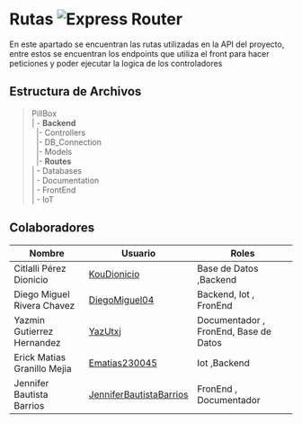 # Rutas  ![Express Router](https://img.shields.io/badge/Express%20Router-%23404D59?style=for-the-badge&logo=express&logoColor=white)

En este apartado se encuentran las rutas utilizadas en la API del proyecto, entre estos se encuentran los endpoints que utiliza el front para hacer peticiones y poder ejecutar la logica de los controladores

## Estructura de Archivos

>PillBox<br>
>| - **Backend** <br>
>&nbsp;&nbsp;|- Controllers<br>
>&nbsp;&nbsp;|- DB_Connection<br>
>&nbsp;&nbsp;|- Models<br>
>&nbsp;&nbsp;|- **Routes**<br>
>| - Databases<br>
>| - Documentation<br>
>| - FrontEnd<br>
>| - IoT


## Colaboradores

| Nombre                        | Usuario             | Roles |
|-------------------------------|---------------------|--------|
|  Citlalli Pérez Dionicio |      [KouDionicio](https://github.com/KouDionicio)  |  Base de Datos ,Backend      |
|  Diego Miguel Rivera Chavez | [DiegoMiguel04](https://github.com/DiegoMiguel04)       |  Backend, Iot , FronEnd     |
|  Yazmin Gutierrez Hernandez | [YazUtxj](https://github.com/YazUtxj)            | Documentador , FronEnd,  Base de Datos   |
|  Erick Matias Granillo Mejia | [Ematias230045](https://github.com/Ematias230045)            | Iot ,Backend     |
|  Jennifer Bautista Barrios |[JenniferBautistaBarrios](https://github.com/JenniferBautistaBarrios)            | FronEnd , Documentador      |
